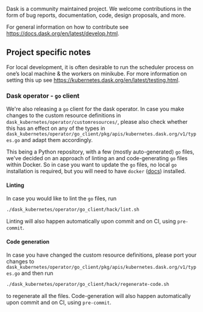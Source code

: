 Dask is a community maintained project. We welcome contributions in the form of bug reports, documentation, code, design proposals, and more. 

For general information on how to contribute see https://docs.dask.org/en/latest/develop.html.

## Project specific notes

For local development, it is often desirable to run the scheduler process on one’s local machine & the workers on minikube.
For more information on setting this up see https://kubernetes.dask.org/en/latest/testing.html.


### Dask operator - `go` client
We're also releasing a `go` client for the dask operator. In case you make changes to the custom resource definitions in `dask_kubernetes/operator/customresources/`, please also check whether this has an 
effect on any of the types in `dask_kubernetes/operator/go_client/pkg/apis/kubernetes.dask.org/v1/types.go` and adapt them accordingly.

This being a Python repository, with a few (mostly auto-generated) `go` files, we've decided on an approach of linting an and code-generating `go` files within Docker. So in case you want to update the `go` files, no local `go` installation is required, but you will need to have `docker` ([docs](https://www.docker.com/)) installed.

#### Linting
In case you would like to lint the `go` files, run 
```bash
./dask_kubernetes/operator/go_client/hack/lint.sh
```
Linting will also happen automatically upon commit and on CI, using `pre-commit`. 

#### Code generation
In case you have changed the custom resource definitions, please port your changes to `dask_kubernetes/operator/go_client/pkg/apis/kubernetes.dask.org/v1/types.go` and then run

```bash
./dask_kubernetes/operator/go_client/hack/regenerate-code.sh
```
to regenerate all the files. Code-generation will also happen automatically upon commit and on CI, using `pre-commit`.
 